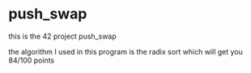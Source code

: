 # push_swap
this is the 42 project push_swap

the algorithm I used in this program is the radix sort which will get you 84/100 points
